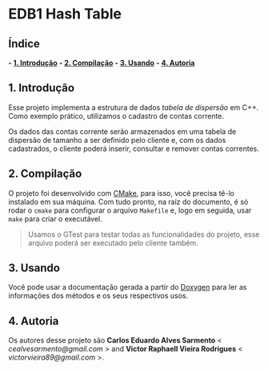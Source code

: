 # EDB1 Hash Table

## Índice
**- [1. Introdução](#1-Introdução)**
**- [2. Compilação](#2-Compilação)**
**- [3. Usando](#3-Usando)**
**- [4. Autoria](#4-Autoria)**

## 1. Introdução

Esse projeto implementa a estrutura de dados _tabela de dispersão_ em C++. Como exemplo prático, utilizamos o cadastro de contas corrente.

Os dados das contas corrente serão armazenados em uma tabela de dispersão de tamanho a ser definido pelo cliente e, com os dados cadastrados, o cliente poderá inserir, consultar e remover contas correntes.

## 2. Compilação

O projeto foi desenvolvido com [CMake](http://cmake.org), para isso, você precisa tê-lo instalado em sua máquina. Com tudo pronto, na raiz do documento, é só rodar o `cmake` para configurar o arquivo `Makefile` e, logo em seguida, usar `make` para criar o executável.

> Usamos o GTest para testar todas as funcionalidades do projeto, esse arquivo poderá ser executado pelo cliente também.

## 3. Usando

Você pode usar a documentação gerada a partir do [Doxygen](http://www.doxygen.nl/) para ler as informações dos métodos e os seus respectivos usos. 

## 4. Autoria 
Os autores desse projeto são **Carlos Eduardo Alves Sarmento** < _cealvesarmento@gmail.com_ > and **Victor Raphaell Vieira Rodrigues** < _victorvieira89@gmail.com_ >.